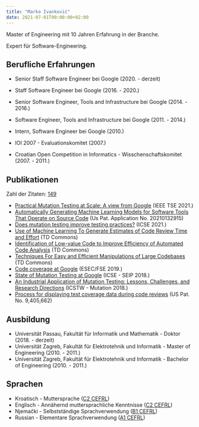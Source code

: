 ```yaml
---
title: "Marko Ivanković"
date: 2021-07-01T00:00:00+02:00
---
```


Master of Engineering mit 10 Jahren Erfahrung in der Branche.

Expert für Software-Engineering.

## Berufliche Erfahrungen

*  Senior Staff Software Engineer bei Google (2020. - derzeit)

*  Staff Software Engineer bei Google (2016. - 2020.)

*  Senior Software Engineer, Tools and Infrastructure bei Google (2014. - 2016.)

*  Software Engineer, Tools and Infrastructure bei Google (2011. - 2014.)

*  Intern, Software Engineer bei Google (2010.)

*  IOI 2007 - Evaluationskomitet (2007.)

*  Croatian Open Competition in Informatics - Wisschenschaftskomitet (2007. -
   2011.)

## Publikationen

Zahl der Zitaten: [149](https://scholar.google.com/citations?user=Xy_seyYAAAAJ)

*  [Practical Mutation Testing at Scale: A view from Google](https://ieeexplore.ieee.org/document/9524503) (IEEE TSE 2021.)
*  [Automatically Generating Machine Learning Models for Software Tools That Operate on Source Code](https://appft.uspto.gov/netacgi/nph-Parser?Sect1=PTO1&Sect2=HITOFF&p=1&u=/netahtml/PTO/srchnum.html&r=1&f=G&l=50&d=PG01&s1=20210132915.PGNR.) (Us Pat. Application No. 20210132915)
*  [Does mutation testing improve testing practices?](https://conf.researchr.org/details/icse-2021/icse-2021-papers/70/Does-mutation-testing-improve-testing-practices-) (ICSE 2021.)
*  [Use of Machine Learning To Generate Estimates of Code Review Time and Effort](https://www.tdcommons.org/dpubs_series/3923/) (TD Commons)
*  [Identification of Low-value Code to Improve Efficiency of Automated Code Analysis](https://www.tdcommons.org/dpubs_series/3922/) (TD Commons)
*  [Techniques For Easy and Efficient Manipulations of Large Codebases](https://www.tdcommons.org/dpubs_series/3574/) (TD Commons)
*  [Code coverage at Google](https://research.google/pubs/pub48413.pdf) (ESEC/FSE 2019.)
*  [State of Mutation Testing at Google](https://research.google/pubs/pub46584.pdf) (ICSE - SEIP 2018.)
*  [An Industrial Application of Mutation Testing: Lessons, Challenges, and Research Directions](https://people.cs.umass.edu/~rjust/publ/industrial_mutation_icst_2018.pdf) (ICSTW - Mutation 2018.)
*  [Process for displaying test coverage data during code reviews](http://patft.uspto.gov/netacgi/nph-Parser?Sect1=PTO1&Sect2=HITOFF&d=PALL&p=1&u=%2Fnetahtml%2FPTO%2Fsrchnum.htm&r=1&f=G&l=50&s1=9,405,662.PN.&OS=PN/9,405,662&RS=PN/9,405,662) (US Pat. No. 9,405,662)

## Ausbildung

*  Universität Passau, Fakultät für Informatik und Mathematik - Doktor (2018. - derzeit)
*  Universität Zagreb, Fakultät für Elektrotehnik und Informatik - Master of Engineering (2010. - 2011.)
*  Universität Zagreb, Fakultät für Elektrotehnik und Informatik - Bachelor of Engineering (2010. - 2011.)

## Sprachen

*  Kroatisch - Muttersprache ([C2 CEFRL](https://en.wikipedia.org/wiki/Common_European_Framework_of_Reference_for_Languages))
*  Englisch - Annähernd muttersprachliche Kenntnisse ([C2 CEFRL](https://en.wikipedia.org/wiki/Common_European_Framework_of_Reference_for_Languages))
*  Njemački - Selbstständige Sprachverwendung ([B1 CEFRL](https://en.wikipedia.org/wiki/Common_European_Framework_of_Reference_for_Languages))
*  Russian - Elementare Sprachverwendung ([A1 CEFRL](https://en.wikipedia.org/wiki/Common_European_Framework_of_Reference_for_Languages))
